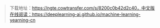 > 下载地址：https://ngte.cowtransfer.com/s/8200c0b42d2c40，中文版在线阅读：https://deeplearning-ai.github.io/machine-learning-yearning-cn
